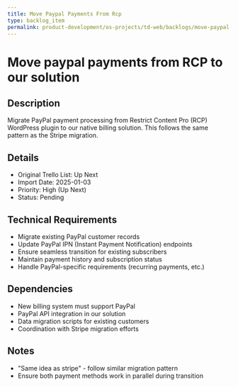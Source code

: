 ```yaml
---
title: Move Paypal Payments From Rcp
type: backlog_item
permalink: product-development/os-projects/td-web/backlogs/move-paypal-payments-from-rcp
---
```


# Move paypal payments from RCP to our solution

## Description
Migrate PayPal payment processing from Restrict Content Pro (RCP) WordPress plugin to our native billing solution. This follows the same pattern as the Stripe migration.

## Details
- Original Trello List: Up Next
- Import Date: 2025-01-03
- Priority: High (Up Next)
- Status: Pending

## Technical Requirements
- Migrate existing PayPal customer records
- Update PayPal IPN (Instant Payment Notification) endpoints
- Ensure seamless transition for existing subscribers
- Maintain payment history and subscription status
- Handle PayPal-specific requirements (recurring payments, etc.)

## Dependencies
- New billing system must support PayPal
- PayPal API integration in our solution
- Data migration scripts for existing customers
- Coordination with Stripe migration efforts

## Notes
- "Same idea as stripe" - follow similar migration pattern
- Ensure both payment methods work in parallel during transition